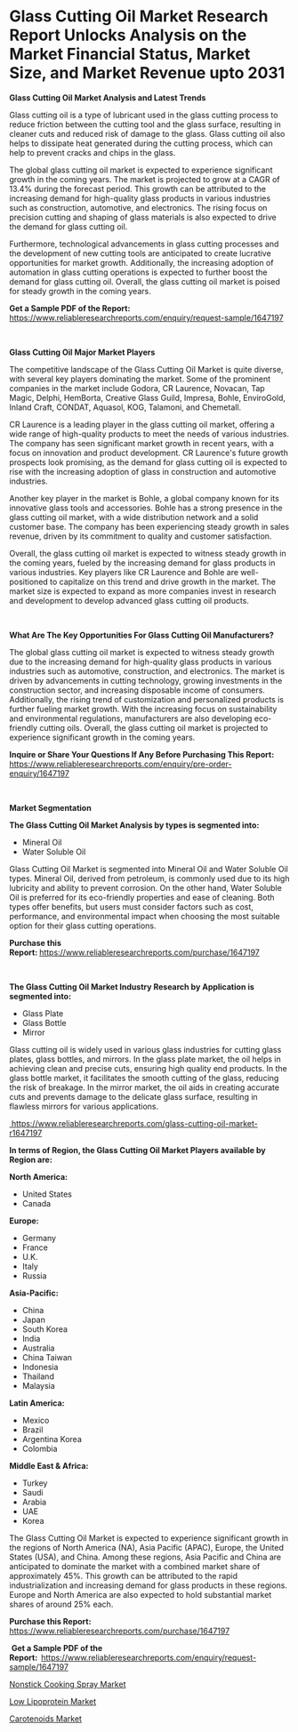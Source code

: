 <p><h1>Glass Cutting Oil Market Research Report Unlocks Analysis on the Market Financial Status, Market Size, and Market Revenue upto 2031</h1></p><p><strong>Glass Cutting Oil Market Analysis and Latest Trends</strong></p>
<p><p>Glass cutting oil is a type of lubricant used in the glass cutting process to reduce friction between the cutting tool and the glass surface, resulting in cleaner cuts and reduced risk of damage to the glass. Glass cutting oil also helps to dissipate heat generated during the cutting process, which can help to prevent cracks and chips in the glass.</p><p>The global glass cutting oil market is expected to experience significant growth in the coming years. The market is projected to grow at a CAGR of 13.4% during the forecast period. This growth can be attributed to the increasing demand for high-quality glass products in various industries such as construction, automotive, and electronics. The rising focus on precision cutting and shaping of glass materials is also expected to drive the demand for glass cutting oil.</p><p>Furthermore, technological advancements in glass cutting processes and the development of new cutting tools are anticipated to create lucrative opportunities for market growth. Additionally, the increasing adoption of automation in glass cutting operations is expected to further boost the demand for glass cutting oil. Overall, the glass cutting oil market is poised for steady growth in the coming years.</p></p>
<p><strong>Get a Sample PDF of the Report:&nbsp;</strong> <a href="https://www.reliableresearchreports.com/enquiry/request-sample/1647197">https://www.reliableresearchreports.com/enquiry/request-sample/1647197</a></p>
<p>&nbsp;</p>
<p><strong>Glass Cutting Oil Major Market Players</strong></p>
<p><p>The competitive landscape of the Glass Cutting Oil Market is quite diverse, with several key players dominating the market. Some of the prominent companies in the market include Godora, CR Laurence, Novacan, Tap Magic, Delphi, HemBorta, Creative Glass Guild, Impresa, Bohle, EnviroGold, Inland Craft, CONDAT, Aquasol, KOG, Talamoni, and Chemetall.</p><p>CR Laurence is a leading player in the glass cutting oil market, offering a wide range of high-quality products to meet the needs of various industries. The company has seen significant market growth in recent years, with a focus on innovation and product development. CR Laurence's future growth prospects look promising, as the demand for glass cutting oil is expected to rise with the increasing adoption of glass in construction and automotive industries.</p><p>Another key player in the market is Bohle, a global company known for its innovative glass tools and accessories. Bohle has a strong presence in the glass cutting oil market, with a wide distribution network and a solid customer base. The company has been experiencing steady growth in sales revenue, driven by its commitment to quality and customer satisfaction.</p><p>Overall, the glass cutting oil market is expected to witness steady growth in the coming years, fueled by the increasing demand for glass products in various industries. Key players like CR Laurence and Bohle are well-positioned to capitalize on this trend and drive growth in the market. The market size is expected to expand as more companies invest in research and development to develop advanced glass cutting oil products.</p></p>
<p>&nbsp;</p>
<p><strong>What Are The Key Opportunities For Glass Cutting Oil Manufacturers?</strong></p>
<p><p>The global glass cutting oil market is expected to witness steady growth due to the increasing demand for high-quality glass products in various industries such as automotive, construction, and electronics. The market is driven by advancements in cutting technology, growing investments in the construction sector, and increasing disposable income of consumers. Additionally, the rising trend of customization and personalized products is further fueling market growth. With the increasing focus on sustainability and environmental regulations, manufacturers are also developing eco-friendly cutting oils. Overall, the glass cutting oil market is projected to experience significant growth in the coming years.</p></p>
<p><strong>Inquire or Share Your Questions If Any Before Purchasing This Report:</strong> <a href="https://www.reliableresearchreports.com/enquiry/pre-order-enquiry/1647197">https://www.reliableresearchreports.com/enquiry/pre-order-enquiry/1647197</a></p>
<p>&nbsp;</p>
<p><strong>Market Segmentation</strong></p>
<p><strong>The Glass Cutting Oil Market Analysis by types is segmented into:</strong></p>
<p><ul><li>Mineral Oil</li><li>Water Soluble Oil</li></ul></p>
<p><p>Glass Cutting Oil Market is segmented into Mineral Oil and Water Soluble Oil types. Mineral Oil, derived from petroleum, is commonly used due to its high lubricity and ability to prevent corrosion. On the other hand, Water Soluble Oil is preferred for its eco-friendly properties and ease of cleaning. Both types offer benefits, but users must consider factors such as cost, performance, and environmental impact when choosing the most suitable option for their glass cutting operations.</p></p>
<p><strong>Purchase this Report:&nbsp;</strong><a href="https://www.reliableresearchreports.com/purchase/1647197">https://www.reliableresearchreports.com/purchase/1647197</a></p>
<p>&nbsp;</p>
<p><strong>The Glass Cutting Oil Market Industry Research by Application is segmented into:</strong></p>
<p><ul><li>Glass Plate</li><li>Glass Bottle</li><li>Mirror</li></ul></p>
<p><p>Glass cutting oil is widely used in various glass industries for cutting glass plates, glass bottles, and mirrors. In the glass plate market, the oil helps in achieving clean and precise cuts, ensuring high quality end products. In the glass bottle market, it facilitates the smooth cutting of the glass, reducing the risk of breakage. In the mirror market, the oil aids in creating accurate cuts and prevents damage to the delicate glass surface, resulting in flawless mirrors for various applications.</p></p>
<p><a href="https://www.reliableresearchreports.com/glass-cutting-oil-market-r1647197">&nbsp;https://www.reliableresearchreports.com/glass-cutting-oil-market-r1647197</a></p>
<p><strong>In terms of Region, the Glass Cutting Oil Market Players available by Region are:</strong></p>
<p>
    <p> <strong> North America: </strong>
        <ul>
            <li>United States</li>
            <li>Canada</li>
        </ul>
        </p> 
    <p> <strong> Europe: </strong>
        <ul>
            <li>Germany</li>
            <li>France</li>
            <li>U.K.</li>
            <li>Italy</li>
            <li>Russia</li>
        </ul>
        </p> 
    <p> <strong> Asia-Pacific: </strong>
        <ul>
            <li>China</li>
            <li>Japan</li>
            <li>South Korea</li>
            <li>India</li>
            <li>Australia</li>
            <li>China Taiwan</li>
            <li>Indonesia</li>
            <li>Thailand</li>
            <li>Malaysia</li>
        </ul>
        </p> 
    <p> <strong> Latin America: </strong>
        <ul>
            <li>Mexico</li>
            <li>Brazil</li>
            <li>Argentina Korea</li>
            <li>Colombia</li>
        </ul>
        </p> 
    <p> <strong> Middle East & Africa: </strong>
        <ul>
            <li>Turkey</li>
            <li>Saudi</li>
            <li>Arabia</li>
            <li>UAE</li>
            <li>Korea</li>
        </ul>
    </p>
    </p>
<p><p>The Glass Cutting Oil Market is expected to experience significant growth in the regions of North America (NA), Asia Pacific (APAC), Europe, the United States (USA), and China. Among these regions, Asia Pacific and China are anticipated to dominate the market with a combined market share of approximately 45%. This growth can be attributed to the rapid industrialization and increasing demand for glass products in these regions. Europe and North America are also expected to hold substantial market shares of around 25% each.</p></p>
<p><strong>Purchase this Report: </strong><a href="https://www.reliableresearchreports.com/purchase/1647197">https://www.reliableresearchreports.com/purchase/1647197</a></p>
<p>&nbsp;<strong>Get a Sample PDF of the Report:&nbsp;&nbsp;</strong><a href="https://www.reliableresearchreports.com/enquiry/request-sample/1647197">https://www.reliableresearchreports.com/enquiry/request-sample/1647197</a></p>
<p><strong></strong></p>
<p><p><a href="https://github.com/arionmp/Market-Research-Report-List-4/blob/main/nonstick-cooking-spray-market.md">Nonstick Cooking Spray Market</a></p><p><a href="https://github.com/SheilaBruen2023/Market-Research-Report-List-2/blob/main/low-lipoprotein-market.md">Low Lipoprotein Market</a></p><p><a href="https://github.com/marthawweekle/Market-Research-Report-List-2/blob/main/carotenoids-market.md">Carotenoids Market</a></p></p>